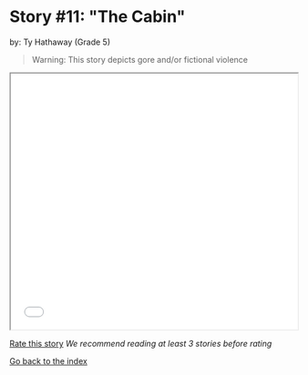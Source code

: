 # Story #11: "The Cabin"
by: Ty Hathaway (Grade 5)

>Warning: This story depicts gore and/or fictional violence

<iframe src="../stories/11_The Cabin.html" height="450px" width="100%"> </iframe>

[Rate this story](https://forms.gle/zbTTGuidhwvabMLT9) *We recommend reading at least 3 stories before rating*

[Go back to the index](../index.md)

